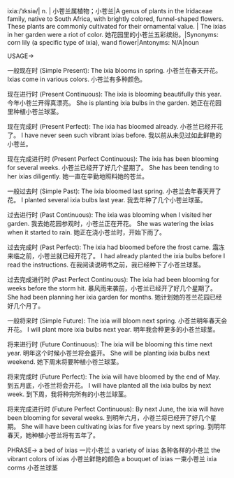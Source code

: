 ixia:/ˈɪksiə/| n. | 小苍兰属植物；小苍兰|A genus of plants in the Iridaceae family, native to South Africa, with brightly colored, funnel-shaped flowers.  These plants are commonly cultivated for their ornamental value. | The ixias in her garden were a riot of color. 她花园里的小苍兰五彩缤纷。|Synonyms:  corn lily (a specific type of ixia), wand flower|Antonyms:  N/A|noun

USAGE->

一般现在时 (Simple Present):
The ixia blooms in spring. 小苍兰在春天开花。
Ixias come in various colors. 小苍兰有多种颜色。

现在进行时 (Present Continuous):
The ixia is blooming beautifully this year. 今年小苍兰开得真漂亮。
She is planting ixia bulbs in the garden. 她正在花园里种植小苍兰球茎。

现在完成时 (Present Perfect):
The ixia has bloomed already. 小苍兰已经开花了。
I have never seen such vibrant ixias before. 我以前从未见过如此鲜艳的小苍兰。

现在完成进行时 (Present Perfect Continuous):
The ixia has been blooming for several weeks. 小苍兰已经开了好几个星期了。
She has been tending to her ixias diligently. 她一直在辛勤地照料她的苍兰。

一般过去时 (Simple Past):
The ixia bloomed last spring. 小苍兰去年春天开了花。
I planted several ixia bulbs last year. 我去年种了几个小苍兰球茎。

过去进行时 (Past Continuous):
The ixia was blooming when I visited her garden. 我去她花园参观时，小苍兰正在开花。
She was watering the ixias when it started to rain. 她正在浇小苍兰时，开始下雨了。

过去完成时 (Past Perfect):
The ixia had bloomed before the frost came. 霜冻来临之前，小苍兰就已经开花了。
I had already planted the ixia bulbs before I read the instructions. 在我阅读说明书之前，我已经种下了小苍兰球茎。

过去完成进行时 (Past Perfect Continuous):
The ixia had been blooming for weeks before the storm hit.  暴风雨来袭前，小苍兰已经开了好几个星期了。
She had been planning her ixia garden for months. 她计划她的苍兰花园已经好几个月了。

一般将来时 (Simple Future):
The ixia will bloom next spring. 小苍兰明年春天会开花。
I will plant more ixia bulbs next year. 明年我会种更多的小苍兰球茎。

将来进行时 (Future Continuous):
The ixia will be blooming this time next year. 明年这个时候小苍兰将会盛开。
She will be planting ixia bulbs next weekend. 她下周末将要种植小苍兰球茎。

将来完成时 (Future Perfect):
The ixia will have bloomed by the end of May. 到五月底，小苍兰将会开花。
I will have planted all the ixia bulbs by next week. 到下周，我将种完所有的小苍兰球茎。

将来完成进行时 (Future Perfect Continuous):
By next June, the ixia will have been blooming for several weeks. 到明年六月，小苍兰将已经开了好几个星期。
She will have been cultivating ixias for five years by next spring. 到明年春天，她种植小苍兰将有五年了。


PHRASE->
a bed of ixias 一片小苍兰
a variety of ixias 各种各样的小苍兰
the vibrant colors of ixias 小苍兰鲜艳的颜色
a bouquet of ixias 一束小苍兰
ixia corms 小苍兰球茎
